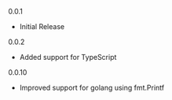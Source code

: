 0.0.1

- Initial Release

0.0.2

- Added support for TypeScript

0.0.10

- Improved support for golang using fmt.Printf